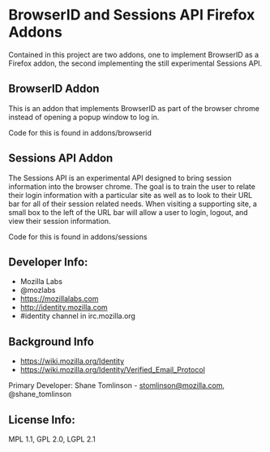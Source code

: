 # BrowserID and Sessions API Firefox Addons

Contained in this project are two addons, one to implement BrowserID as a 
Firefox addon, the second implementing the still experimental Sessions API. 

## BrowserID Addon
This is an addon that implements BrowserID as part of the browser chrome
instead of opening a popup window to log in.

Code for this is found in addons/browserid

## Sessions API Addon
The Sessions API is an experimental API designed to bring session information
into the browser chrome.  The goal is to train the user to relate their
login information with a particular site as well as to look to their URL
bar for all of their session related needs.  When visiting a supporting site,
a small box to the left of the URL bar will allow a user to login, logout, and
view their session information.

Code for this is found in addons/sessions

## Developer Info:

* Mozilla Labs
* @mozlabs
* https://mozillalabs.com
* http://identity.mozilla.com
* #identity channel in irc.mozilla.org

## Background Info
* https://wiki.mozilla.org/Identity
* https://wiki.mozilla.org/Identity/Verified_Email_Protocol

Primary Developer:
Shane Tomlinson - stomlinson@mozilla.com, @shane_tomlinson


## License Info:
MPL 1.1, GPL 2.0, LGPL 2.1
